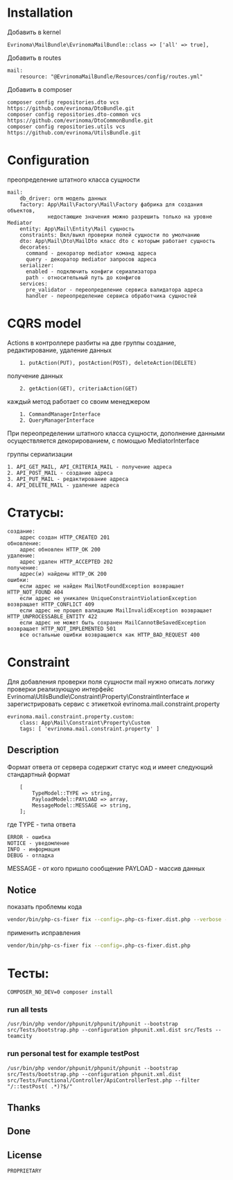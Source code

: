 # Installation

Добавить в kernel

    Evrinoma\MailBundle\EvrinomaMailBundle::class => ['all' => true],

Добавить в routes

    mail:
        resource: "@EvrinomaMailBundle/Resources/config/routes.yml"

Добавить в composer

    composer config repositories.dto vcs https://github.com/evrinoma/DtoBundle.git
    composer config repositories.dto-common vcs https://github.com/evrinoma/DtoCommonBundle.git
    composer config repositories.utils vcs https://github.com/evrinoma/UtilsBundle.git

# Configuration

преопределение штатного класса сущности

    mail:
        db_driver: orm модель данных
        factory: App\Mail\Factory\Mail\Factory фабрика для создания объектов,
                 недостающие значения можно разрешить только на уровне Mediator
        entity: App\Mail\Entity\Mail сущность
        constraints: Вкл/выкл проверки полей сущности по умолчанию 
        dto: App\Mail\Dto\MailDto класс dto с которым работает сущность
        decorates:
          command - декоратор mediator команд адреса 
          query - декоратор mediator запросов адреса
        serializer:
          enabled - подключить конфиги сериализатора
          path - относительный путь до конфигов 
        services:
          pre_validator - переопределение сервиса валидатора адреса
          handler - переопределение сервиса обработчика сущностей

# CQRS model

Actions в контроллере разбиты на две группы
создание, редактирование, удаление данных

        1. putAction(PUT), postAction(POST), deleteAction(DELETE)
получение данных

        2. getAction(GET), criteriaAction(GET)

каждый метод работает со своим менеджером

        1. CommandManagerInterface
        2. QueryManagerInterface

При переопределении штатного класса сущности, дополнение данными осуществляется декорированием, с помощью MediatorInterface


группы  сериализации

    1. API_GET_MAIL, API_CRITERIA_MAIL - получение адреса
    2. API_POST_MAIL - создание адреса
    3. API_PUT_MAIL - редактирование адреса
    4. API_DELETE_MAIL - удаление адреса

# Статусы:

    создание:
        адрес создан HTTP_CREATED 201
    обновление:
        адрес обновлен HTTP_OK 200
    удаление:
        адрес удален HTTP_ACCEPTED 202
    получение:
        адрес(и) найдены HTTP_OK 200
    ошибки:
        если адрес не найден MailNotFoundException возвращает HTTP_NOT_FOUND 404
        если адрес не уникален UniqueConstraintViolationException возвращает HTTP_CONFLICT 409
        если адрес не прошел валидацию MailInvalidException возвращает HTTP_UNPROCESSABLE_ENTITY 422
        если адрес не может быть сохранен MailCannotBeSavedException возвращает HTTP_NOT_IMPLEMENTED 501
        все остальные ошибки возвращаются как HTTP_BAD_REQUEST 400

# Constraint

Для добавления проверки поля сущности mail нужно описать логику проверки реализующую интерфейс Evrinoma\UtilsBundle\Constraint\Property\ConstraintInterface и зарегистрировать сервис с этикеткой evrinoma.mail.constraint.property

    evrinoma.mail.constraint.property.custom:
        class: App\Mail\Constraint\Property\Custom
        tags: [ 'evrinoma.mail.constraint.property' ]

## Description
Формат ответа от сервера содержит статус код и имеет следующий стандартный формат
```text
    [
        TypeModel::TYPE => string,
        PayloadModel::PAYLOAD => array,
        MessageModel::MESSAGE => string,
    ];
```
где
TYPE - типа ответа

    ERROR - ошибка
    NOTICE - уведомление
    INFO - информация
    DEBUG - отладка

MESSAGE - от кого пришло сообщение
PAYLOAD - массив данных

## Notice

показать проблемы кода

```bash
vendor/bin/php-cs-fixer fix --config=.php-cs-fixer.dist.php --verbose --diff --dry-run
```

применить исправления

```bash
vendor/bin/php-cs-fixer fix --config=.php-cs-fixer.dist.php
```

# Тесты:

    COMPOSER_NO_DEV=0 composer install

### run all tests

    /usr/bin/php vendor/phpunit/phpunit/phpunit --bootstrap src/Tests/bootstrap.php --configuration phpunit.xml.dist src/Tests --teamcity

### run personal test for example testPost

    /usr/bin/php vendor/phpunit/phpunit/phpunit --bootstrap src/Tests/bootstrap.php --configuration phpunit.xml.dist src/Tests/Functional/Controller/ApiControllerTest.php --filter "/::testPost( .*)?$/" 

## Thanks

## Done

## License
    PROPRIETARY
